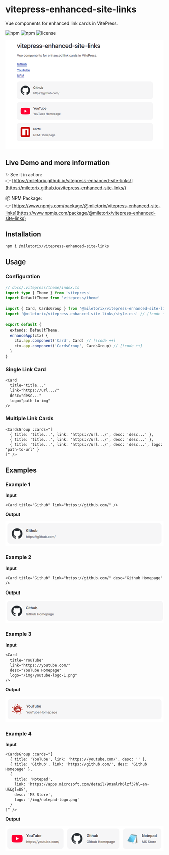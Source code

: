 # vitepress-enhanced-site-links

Vue components for enhanced link cards in VitePress.

![npm](https://img.shields.io/npm/v/@miletorix/vitepress-enhanced-site-links) ![npm](https://img.shields.io/npm/dw/@miletorix/vitepress-enhanced-site-links) ![license](https://img.shields.io/npm/l/@miletorix/vitepress-enhanced-site-links)

<p align="center">
  <img src="./assets/demo.png" alt="vitepress-enhanced-site-links demo" width="800">
</p>

## Live Demo and more information

✨ See it in action:  
👉 [https://miletorix.github.io/vitepress-enhanced-site-links/](https://miletorix.github.io/vitepress-enhanced-site-links/)

📦 NPM Package:  
👉 [https://www.npmjs.com/package/@miletorix/vitepress-enhanced-site-links](https://www.npmjs.com/package/@miletorix/vitepress-enhanced-site-links)

## Installation

```sh
npm i @miletorix/vitepress-enhanced-site-links
```

## Usage

### Configuration

```typescript
// docs/.vitepress/theme/index.ts
import type { Theme } from 'vitepress'
import DefaultTheme from 'vitepress/theme'

import { Card, CardsGroup } from '@miletorix/vitepress-enhanced-site-links' // [!code ++]
import '@miletorix/vitepress-enhanced-site-links/style.css' // [!code ++]

export default {
  extends: DefaultTheme,
  enhanceApp(ctx) {
    ctx.app.component('Card', Card) // [!code ++]
    ctx.app.component('CardsGroup', CardsGroup) // [!code ++]
  }
}
```

### Single Link Card
```vue
<Card
  title="title..."
  link="https://url.../" 
  desc="desc..."
  logo="path-to-img"
/>
```

### Multiple Link Cards
```vue
<CardsGroup :cards="[
  { title: 'title...', link: 'https://url.../', desc: 'desc...' },
  { title: 'title...', link: 'https://url.../', desc: 'desc...' },
  { title: 'title...', link: 'https://url.../', desc: 'desc...', logo: 'path-to-url' }
]" />
```

## Examples

### Example 1

**Input**

```vue
<Card title="Github" link="https://github.com/" />
```

**Output**

![demo-2](./assets/demo-2.png)

### Example 2

**Input**

```vue
<Card title="Github" link="https://github.com/" desc="Github Homepage" />
```

**Output**

![demo-3](./assets/demo-3.png)

### Example 3

**Input**

```vue
<Card
  title="YouTube"
  link="https://youtube.com/" 
  desc="YouTube Homepage"
  logo="/img/youtube-logo-1.png"
/>
```

**Output**

![demo-4](./assets/demo-4.png)

### Example 4

**Input**

```vue
<CardsGroup :cards="[
  { title: 'YouTube', link: 'https://youtube.com/', desc: '' },
  { title: 'Github', link: 'https://github.com/', desc: 'Github Homepage' },
  { 
    title: 'Notepad', 
    link: 'https://apps.microsoft.com/detail/9msmlrh6lzf3?hl=en-US&gl=US', 
    desc: 'MS Store',
    logo: '/img/notepad-logo.png' 
  }
]" />  
```

**Output**

![demo-5](./assets/demo-5.png) 
